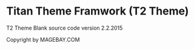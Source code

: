 # Titan Theme Framwork (T2 Theme)

T2 Theme Blank source code version 2.2.2015 

Copyright by MAGEBAY.COM
